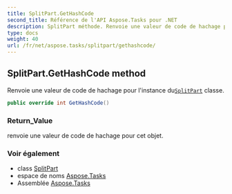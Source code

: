 ```yaml
---
title: SplitPart.GetHashCode
second_title: Référence de l'API Aspose.Tasks pour .NET
description: SplitPart méthode. Renvoie une valeur de code de hachage pour linstance duSplitPart classe.
type: docs
weight: 40
url: /fr/net/aspose.tasks/splitpart/gethashcode/
---
```

## SplitPart.GetHashCode method

Renvoie une valeur de code de hachage pour l'instance du[`SplitPart`](../) classe.

```csharp
public override int GetHashCode()
```

### Return_Value

renvoie une valeur de code de hachage pour cet objet.

### Voir également

* class [SplitPart](../)
* espace de noms [Aspose.Tasks](../../splitpart/)
* Assemblée [Aspose.Tasks](../../../)


